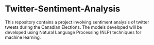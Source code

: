 # Twitter-Sentiment-Analysis

This repository contains a project involving sentiment analysis of twitter tweets during the Canadian Elections. The models developed will be developed using Natural Language Processing (NLP) techniques for machine learning.
